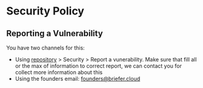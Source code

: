 # Security Policy

## Reporting a Vulnerability

You have two channels for this: 

* Using [repository](https://github.com/briefercloud/briefer) > Security > Report a vunerability. Make sure that fill all or the max of information to correct report, we can contact you for collect more information about this
* Using the founders email: [founders@briefer.cloud](mailto:founders@briefer.cloud)
